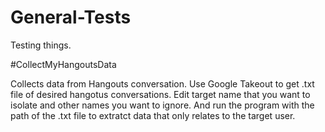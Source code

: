 # General-Tests
Testing things.

#CollectMyHangoutsData

Collects data from Hangouts conversation. Use Google Takeout to get .txt file of desired hangotus conversations. Edit target name that you want to isolate and other names you want to ignore. And run the program with the path of the .txt file to extratct data that only relates to the target user.
